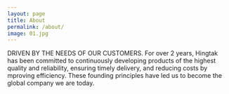 ```yaml
---
layout: page
title: About
permalink: /about/
image: 01.jpg
---
```


DRIVEN BY THE NEEDS OF OUR CUSTOMERS. For over 2 years, Hingtak has been committed to continuously developing products of the highest quality and reliability, ensuring timely delivery, and reducing costs by mproving efficiency. These founding principles have led us to become the global company we are today.